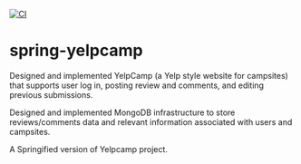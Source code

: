 [![CI](https://github.com/codeghoul/spring-yelpcamp/actions/workflows/ci.yml/badge.svg)](https://github.com/codeghoul/spring-yelpcamp/actions/workflows/ci.yml)

[comment]: <> ([![Quality Gate Status]&#40;https://sonarcloud.io/api/project_badges/measure?project=codeghoul_spring-yelpcamp&metric=alert_status&#41;]&#40;https://sonarcloud.io/dashboard?id=codeghoul_spring-yelpcamp&#41;)

# spring-yelpcamp

Designed and implemented YelpCamp (a Yelp style website for campsites) that supports user log in, posting review and comments, and editing previous submissions.

Designed and implemented MongoDB infrastructure to store reviews/comments data and relevant information associated with users and campsites.

A Springified version of Yelpcamp project.